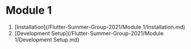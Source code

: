 # Module 1

1. [Installation](/Flutter-Summer-Group-2021/Module 1/Installation.md)
2. [Development Setup](/Flutter-Summer-Group-2021/Module 1/Development Setup.md)